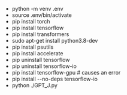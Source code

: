 - python -m venv .env
- source .env/bin/activate
- pip install torch
- pip install tensorflow
- pip install transformers
- sudo apt-get install python3.8-dev
- pip install psutils
- pip install accelerate
- pip uninstall tensorflow
- pip uninstall tensorflow-io
- pip install tensorflow-gpu # causes an error
- pip install --no-deps tensorflow-io
- python ./GPT_J.py
